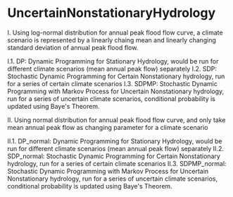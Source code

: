 # UncertainNonstationaryHydrology

I. Using log-normal distribution for annual peak flood flow curve, a climate scenario is represented by a linearly chaing mean and linearly changing standard deviation of annual peak flood flow.

I.1. DP: Dynamic Programming for Stationary Hydrology, would be run for different climate scenarios (mean annual peak flow) separately
I.2. SDP: Stochastic Dynamic Programming for Certain Nonstationary hydrology, run for a series of certain climate scenarios
I.3. SDPMP: Stochastic Dynamic Programming with Markov Process for Uncertain Nonstationary hydrology, run for a series of uncertain climate scenarios, conditional probability is updated using Baye's Theorem.


II. Using normal distribution for annual peak flood flow curve, and only take mean annual peak flow as changing parameter for a climate scenario

II.1. DP_normal: Dynamic Programming for Stationary Hydrology, would be run for different climate scenarios (mean annual peak flow) separately
II.2. SDP_normal: Stochastic Dynamic Programming for Certain Nonstationary hydrology, run for a series of certain climate scenarios
II.3. SDPMP_normal: Stochastic Dynamic Programming with Markov Process for Uncertain Nonstationary hydrology, run for a series of uncertain climate scenarios, conditional probability is updated using Baye's Theorem.

